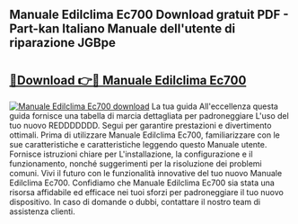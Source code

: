 ## Manuale Edilclima Ec700 Download gratuit PDF - Part-kan Italiano Manuale dell'utente di riparazione JGBpe

# <h2><a href="http://dfazem.blite.top/?on=Manuale+Edilclima+Ec700">🔗Download 👉🔴 Manuale Edilclima Ec700</a></h2>

[![Manuale Edilclima Ec700 download](https://i.imgur.com/lujVjoI.png)](http://dfazem.blite.top/?on=Manuale+Edilclima+Ec700)
La tua guida All'eccellenza questa guida fornisce una tabella di marcia dettagliata per padroneggiare L'uso del tuo nuovo REDDDDDDD. Segui per garantire prestazioni e divertimento ottimali. Prima di utilizzare Manuale Edilclima Ec700, familiarizzare con le sue caratteristiche e caratteristiche leggendo questo Manuale utente. Fornisce istruzioni chiare per L'installazione, la configurazione e il funzionamento, nonché suggerimenti per la risoluzione dei problemi comuni. Vivi il futuro con le funzionalità innovative del tuo nuovo Manuale Edilclima Ec700. Confidiamo che Manuale Edilclima Ec700 sia stata una risorsa affidabile ed efficace nei tuoi sforzi per padroneggiare il tuo nuovo dispositivo. In caso di domande o dubbi, contattare il nostro team di assistenza clienti.
